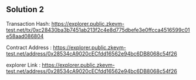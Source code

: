 ## Solution 2

Transaction Hash: https://explorer.public.zkevm-test.net/tx/0xc28430ba3b7451ab213f2c4e8d775dbefe3e0ffcca4516599c01e58aad086804

Contract Address : https://explorer.public.zkevm-test.net/address/0x28534cA9020cECfdd16562e94bc6DB8068c54f26

explorer Link : https://explorer.public.zkevm-test.net/address/0x28534cA9020cECfdd16562e94bc6DB8068c54f26
